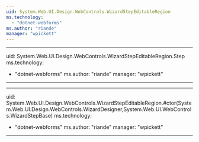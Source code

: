 ```yaml
---
uid: System.Web.UI.Design.WebControls.WizardStepEditableRegion
ms.technology: 
  - "dotnet-webforms"
ms.author: "riande"
manager: "wpickett"
---
```


---
uid: System.Web.UI.Design.WebControls.WizardStepEditableRegion.Step
ms.technology: 
  - "dotnet-webforms"
ms.author: "riande"
manager: "wpickett"
---

---
uid: System.Web.UI.Design.WebControls.WizardStepEditableRegion.#ctor(System.Web.UI.Design.WebControls.WizardDesigner,System.Web.UI.WebControls.WizardStepBase)
ms.technology: 
  - "dotnet-webforms"
ms.author: "riande"
manager: "wpickett"
---
